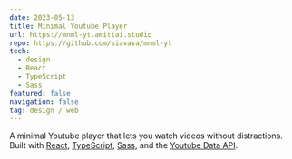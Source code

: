 ```yaml
---
date: 2023-05-13
title: Minimal Youtube Player
url: https://mnml-yt.amittai.studio
repo: https://github.com/siavava/mnml-yt
tech:
  - design
  - React
  - TypeScript
  - Sass
featured: false
navigation: false
tag: design / web
---
```


A minimal Youtube player that lets you watch videos without distractions.  
Built with [React][react], [TypeScript][ts], [Sass][sass],
and the [Youtube Data API][yt-api].

[react]: https://reactjs.org
[ts]: https://www.typescriptlang.org
[sass]: https://sass-lang.com
[yt-api]: https://developers.google.com/youtube/v3
